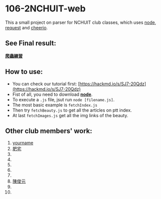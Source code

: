 # 106-2NCHUIT-web

This a small project on parser for NCHUIT club classes, which uses [node](https://nodejs.org/en/), [request](https://github.com/request/request) and [cheerio](https://github.com/cheeriojs/cheerio).

## See Final result:

**[爬蟲練習](./practice1.html)**

## How to use:
* You can check our tutorial first: [https://hackmd.io/s/SJ7-20Qdz](https://hackmd.io/s/SJ7-20Qdz)
* Fist of all, you need to download [**node**](https://nodejs.org/en/).
* To execute a `.js` file, jsut run `node [filename.js]`.
* The most basic example is `fetchIndex.js`
* Then try `fetchBeauty.js` to get all the articles on ptt index.
* At last `fetchImages.js` get all the img links of the beauty.

## Other club members' work:
1. [yourname](url_here)
2. [肥宅](https://syokujinau.github.io/hentai/)
3. 
4. 
5. 
6. 
7. 
8. [陳俊元](https://froggyis.github.io/test/index.html)
9. 
10. 

